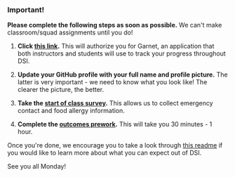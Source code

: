 ### Important!

**Please complete the following steps as soon as possible.** We can't make classroom/squad assignments until you do!

1. **Click [this link](https://garnet.wdidc.org/).** This will authorize you for Garnet, an application that both instructors and students will use to track your progress throughout DSI.  

2. **Update your GitHub profile with your full name and profile picture.** The latter is very important - we need to know what you look like! The clearer the picture, the better.

3. **Take the [start of class survey](https://outcomes.generalassemb.ly/courses/19817/surveys/background/new).** This allows us to collect emergency contact and food allergy information.

4. **Complete the [outcomes prework]().** This will take you 30 minutes - 1 hour.

Once you're done, we encourage you to take a look through [this readme](https://github.com/lucywi/DSI-DC1-admin/blob/master/readme.md) if you would like to learn more about what you can expect out of DSI.

See you all Monday!
